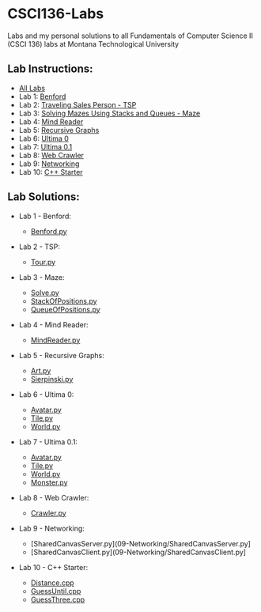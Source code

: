 # CSCI136-Labs
Labs and my personal solutions to all Fundamentals of Computer Science II (CSCI 136) labs at Montana Technological University

## Lab Instructions:
- [All Labs](LabInstructions)
- Lab 1: [Benford](LabInstructions/CSCI136FundamentalsOfCS2-2023-01-11-Assignment1-Benford-rev2.pdf)
- Lab 2: [Traveling Sales Person - TSP](LabInstructions/CSCI136FundamentalsOfCS2-2023-01-18-Assignment2-TSP.pdf)
- Lab 3: [Solving Mazes Using Stacks and Queues - Maze](LabInstructions/CSCI136FundamentalsOfCS2-2023-01-28-Assignment3-Mazes-b.pdf)
- Lab 4: [Mind Reader](LabInstructions/CSCI136FundamentalsOfCS2-2023-02-08-Assignment4-MindReader.pdf)
- Lab 5: [Recursive Graphs](LabInstructions/CSCI136FundamentalsOfCS2-2023-02-15-Assignment5-Sierpinski.pdf)
- Lab 6: [Ultima 0](LabInstructions/CSCI136FundamentalsOfCS2-2023-02-24-Assignment6-Ultimat0.pdf)
- Lab 7: [Ultima 0.1](LabInstructions/CSCI136FundamentalsOfCS2-2023-03-08-Assignment7-Ultimat0dot1.pdf)
- Lab 8: [Web Crawler](LabInstructions/CSCI136FundamentalsOfCS2-2023-03-22-Assignment8-RegexCrawler.pdf)
- Lab 9: [Networking](LabInstructions/CSCI136FundamentalsOfCS2-2023-03-29-Assignment9-Networking.pdf)
- Lab 10: [C++ Starter](LabInstructions/CSCI136FundamentalsOfCS2-2023-04-12-Assignment10-IntroCPlusPlus.pdf)

## Lab Solutions:
- Lab 1 - Benford:
  - [Benford.py](01-Benford/Benford.py)
  
- Lab 2 - TSP:
  - [Tour.py](02-TSP/Tour.py)
  
- Lab 3 - Maze:
  - [Solve.py](03-Maze/Solve.py)
  - [StackOfPositions.py](03-Maze/StackOfPositions.py)
  - [QueueOfPositions.py](03-Maze/QueueOfPositions.py)

- Lab 4 - Mind Reader:
  - [MindReader.py](04-MindReader/MindReader.py)
  
- Lab 5 - Recursive Graphs:
  - [Art.py](05-RecursiveGraphs/Art.py)
  - [Sierpinski.py](05-RecursiveGraphs/Sierpinski.py)
  
- Lab 6 - Ultima 0:
  - [Avatar.py](06-Ultima0/Avatar.py)
  - [Tile.py](06-Ultima0/Tile.py)
  - [World.py](06-Ultima0/World.py)
  
- Lab 7 - Ultima 0.1:
  - [Avatar.py](07-Ultima0.1/Avatar.py)
  - [Tile.py](07-Ultima0.1/Tile.py)
  - [World.py](07-Ultima0.1/World.py)
  - [Monster.py](07-Ultima0.1/Monster.py)
  
- Lab 8 - Web Crawler:
  - [Crawler.py](08-WebCrawler/Crawler.py)
  
- Lab 9 - Networking:
  - [SharedCanvasServer.py](09-Networking/SharedCanvasServer.py]
  - [SharedCanvasClient.py](09-Networking/SharedCanvasClient.py]
  
- Lab 10 - C++ Starter:
  - [Distance.cpp](10-C++Starter/Distance/Distance.cpp)
  - [GuessUntil.cpp](10-C++Starter/GuessUntil/GuessUntil.cpp)
  - [GuessThree.cpp](10-C++Starter/GuessThree/GuessThree.cpp)
  
